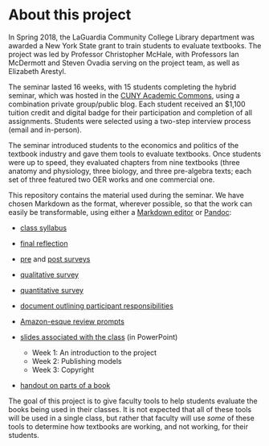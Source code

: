 # About this project

In Spring 2018, the LaGuardia Community College Library department was awarded a New York State grant to train students to evaluate textbooks. The project was led by Professor Christopher McHale, with Professors Ian McDermott and Steven Ovadia serving on the project team, as well as Elizabeth Arestyl.

The seminar lasted 16 weeks, with 15 students completing the hybrid seminar, which was hosted in the [CUNY Academic Commons](https://commons.gc.cuny.edu/), using a combination private group/public blog. Each student received an $1,100 tuition credit and digital badge for their participation and completion of all assignments. Students were selected using a two-step interview process (email and in-person).

The seminar introduced students to the economics and politics of the textbook industry and gave them tools to evaluate textbooks. Once students were up to speed, they evaluated chapters from nine textbooks (three anatomy and physiology, three biology, and three pre-algebra texts; each set of three featured two OER works and one commercial one.

This repository contains the material used during the seminar. We have chosen Markdown as the format, wherever possible, so that the work can easily be transformable, using either a [Markdown editor](https://opensource.com/article/18/11/markdown-editors) or [Pandoc](https://pandoc.org/):

* [class syllabus](https://github.com/stevenov/textbook-evaluation-toolkit/blob/master/syllabus.md)
* [final reflection](https://github.com/stevenov/textbook-evaluation-toolkit/blob/master/final.reflection.md)
* [pre](https://github.com/stevenov/textbook-evaluation-toolkit/blob/master/pre.survey) and [post surveys](https://github.com/stevenov/textbook-evaluation-toolkit/blob/master/post.survey.md)
* [qualitative survey](https://github.com/stevenov/textbook-evaluation-toolkit/blob/master/qualitative.survey.md)
* [quantitative survey](https://github.com/stevenov/textbook-evaluation-toolkit/blob/master/quantitative.survey.md)
* [document outlining participant responsibilities](https://github.com/stevenov/textbook-evaluation-toolkit/blob/master/participant.responsiblities.md)
* [Amazon-esque review prompts](https://github.com/stevenov/textbook-evaluation-toolkit/blob/master/amazonesque.md)
* [slides associated with the class](https://github.com/stevenov/textbook-evaluation-toolkit/blob/master/lessons) (in PowerPoint)

  * Week 1: An introduction to the project
  * Week 2: Publishing models
  * Week 3: Copyright  

* [handout on parts of a book](https://github.com/stevenov/textbook-evaluation-toolkit/blob/master/handouts)

The goal of this project is to give faculty tools to help students evaluate the books being used in their classes. It is not expected that all of these tools will be used in a single class, but rather that faculty will use *some* of these tools to determine how textbooks are working, and not working, for their students.
